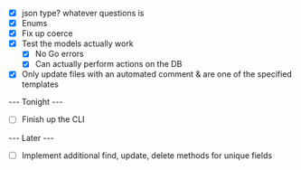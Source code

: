 - [x] json type? whatever questions is
- [x] Enums
- [x] Fix up coerce
- [x] Test the models actually work
  - [x] No Go errors
  - [x] Can actually perform actions on the DB
- [x] Only update files with an automated comment & are one of the specified templates

--- Tonight ---

- [ ] Finish up the CLI

--- Later ---

- [ ] Implement additional find, update, delete methods for unique fields
